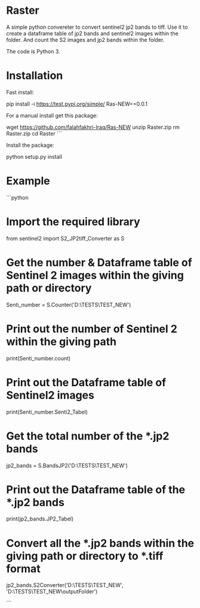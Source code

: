 
Raster
======

A simple python convereter to convert sentinel2 jp2 bands to tiff.
Use it to create a dataframe table of jp2 bands and sentinel2 images within the folder.
And count the S2 images and jp2 bands within the folder. 


The code is Python 3.

Installation
============

Fast install:

pip install -i https://test.pypi.org/simple/ Ras-NEW==0.0.1


For a manual install get this package:


wget https://github.com/falahfakhri-Iraq/Ras-NEW 
unzip Raster.zip
rm Raster.zip
cd Raster
´´´

Install the package:

python setup.py install 
 

Example
=======

´´´python

# Import the required library

from sentinel2 import S2_JP2tiff_Converter as S

# Get the number & Dataframe table of Sentinel 2 images within the giving path or directory

Senti_number = S.Counter('D:\TESTS\TEST_NEW')

# Print out the number of Sentinel 2 within the giving path

print(Senti_number.count)

# Print out the Dataframe table of Sentinel2 images 

print(Senti_number.Senti2_Tabel)

# Get the total number of the *.jp2 bands 

jp2_bands = S.BandsJP2('D:\TESTS\TEST_NEW')
 
# Print out the Dataframe table of the *.jp2 bands

print(jp2_bands.JP2_Tabel)

# Convert all the *.jp2 bands within the giving path or directory to *.tiff format 

jp2_bands.S2Converter('D:\TESTS\TEST_NEW', 'D:\TESTS\TEST_NEW\outputFolder')

´´´

   
    
